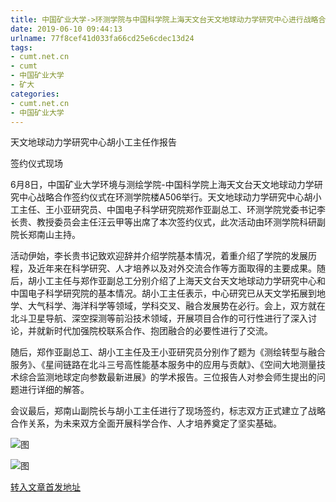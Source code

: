 ```yaml
---
title: 中国矿业大学->环测学院与中国科学院上海天文台天文地球动力学研究中心进行战略合作签约 | cumt.net.cn
date: 2019-06-10 09:44:13
urlname: 77f8cef41d033fa66cd25e6cdec13d24
tags: 
- cumt.net.cn
- cumt
- 中国矿业大学
- 矿大
categories:
- cumt.net.cn
- 中国矿业大学
---
```



天文地球动力学研究中心胡小工主任作报告

签约仪式现场

6月8日，中国矿业大学环境与测绘学院-中国科学院上海天文台天文地球动力学研究中心战略合作签约仪式在环测学院楼A506举行。天文地球动力学研究中心胡小工主任、王小亚研究员、中国电子科学研究院郑作亚副总工、环测学院党委书记李长贵、教授委员会主任汪云甲等出席了本次签约仪式，此次活动由环测学院科研副院长郑南山主持。

活动伊始，李长贵书记致欢迎辞并介绍学院基本情况，着重介绍了学院的发展历程，及近年来在科学研究、人才培养以及对外交流合作等方面取得的主要成果。随后，胡小工主任与郑作亚副总工分别介绍了上海天文台天文地球动力学研究中心和中国电子科学研究院的基本情况。胡小工主任表示，中心研究已从天文学拓展到地学、大气科学、海洋科学等领域，学科交叉、融合发展势在必行。会上，双方就在北斗卫星导航、深空探测等前沿技术领域，开展项目合作的可行性进行了深入讨论，并就新时代加强院校联系合作、抱团融合的必要性进行了交流。

随后，郑作亚副总工、胡小工主任及王小亚研究员分别作了题为《测绘转型与融合服务》、《星间链路在北斗三号高性能基本服务中的应用与贡献》、《空间大地测量技术综合监测地球定向参数最新进展》的学术报告。三位报告人对参会师生提出的问题进行详细的解答。

会议最后，郑南山副院长与胡小工主任进行了现场签约，标志双方正式建立了战略合作关系，为未来双方全面开展科学合作、人才培养奠定了坚实基础。



![图](http://xwzx.cumt.edu.cn/_upload/article/images/5e/51/788ea6ec457b9c96d5a76063a202/eec28e83-f016-4c35-a10f-e63d9cd3dd4a.png)

![图](http://xwzx.cumt.edu.cn/_upload/article/images/5e/51/788ea6ec457b9c96d5a76063a202/c60beed8-d362-4ab9-8cf7-567ebfc2d3d6.jpg)

[转入文章首发地址](http://xwzx.cumt.edu.cn/11/e3/c523a528867/page.htm)